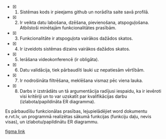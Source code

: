 -   [x] 1. Sistēmas kods ir pieejams github un norādīta saite savā profilā.
-   [x] 2. Ir veikta datu labošana, dzēšana, pievienošana, atspoguļošana. Atbilstoši minētajām funkcionalitātes prasībām.
-   [x] 3. Funkcionalitāte ir atspoguļota vairākos dažādos skatos.
-   [x] 4. Ir izveidots sistēmas dizains vairākos dažādos skatos.
-   [x] 5. Ierāšana videokonferencē (ir obligāta).
-   [x] 6. Datu validācija, tiek pārbaudīti lauki uz nepatiesām vērtībām.
-   [x] 7. Ir nodrošināta filtrēšana, meklēšana vismaz pēc viena lauka.
-   [x] 8. Darbs ir izstrādāts un tā argumentācija radījusi iespaidu, ka ir ievēroti visi kritēriji un to var uzskatīt par kvalifikācijas darbu (izlabota/papildināta ER diagramma).


Es pārbaudīšu funkcionālas prasības, lejupielādējiet word dokumentu e.rvt.lv, un programmā realizētas sākumā funkcijas (funkciju daļu, nevis visas), un izlabotu/papildinātu ER diagrammu.


[figma link](https://www.figma.com/file/4AD1SibL2VLyyB2FDCepWo/OneStop?t=jZZduEnJnEaNMUKp-1)
